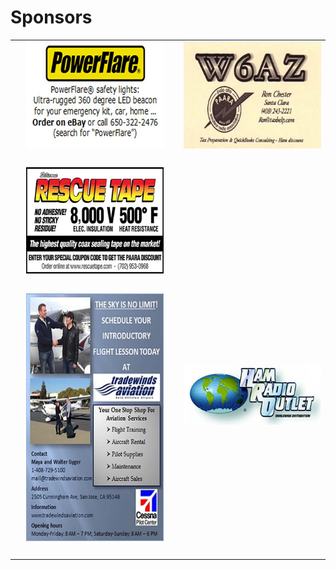 # Sponsors

<table width="620" border="0" align="center" cellpadding="0" cellspacing="0">
  <tr>
    <td>&nbsp;</td>
    <td><img src="/images/sponsors/PowerFlareCard-300.jpg" width="300" height="171" /></td>
    <td>&nbsp;</td>
    <td><img src="/images/sponsors/W6AZ-300.jpg" width="300" height="171" /></td>
  </tr>
  <tr>
    <td>&nbsp;</td>
    <td>&nbsp;</td>
    <td>&nbsp;</td>
    <td>&nbsp;</td>
  </tr>
  <tr>
    <td>&nbsp;</td>
    <td><img src="/images/sponsors/rescuetape-300.jpg" width="300" height="170" border="0" /></td>
    <td>&nbsp;</td>
    <td>&nbsp;</td>
  </tr>
  <tr>
    <td>&nbsp;</td>
    <td>&nbsp;</td>
    <td>&nbsp;</td>
    <td>&nbsp;</td>
  </tr>
  <tr>
    <td>&nbsp;</td>
    <td rowspan="2" valign="top"><img src="/images/sponsors/tradewinds.jpg" width="301" height="398" /></td>
    <td>&nbsp;</td>
    <td><img src="/images/sponsors/HRO-300.jpg" width="300" height="96" /></td>
  </tr>
  <tr>
    <td>&nbsp;</td>
    <td><div align="center"></div></td>
    <td valign="top">&nbsp;</td>
  </tr>
  <tr>
    <td>&nbsp;</td>
    <td>&nbsp;</td>
    <td>&nbsp;</td>
    <td>&nbsp;</td>
  </tr>
</table>
